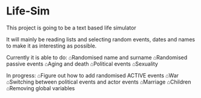 # Life-Sim
This project is going to be a text based life simulator

It will mainly be reading lists and selecting random events, dates and names to make it as interesting as possible.

Currently it is able to do:
⌂Randomised name and surname
⌂Randomised passive events
⌂Aging and death
⌂Political events
⌂Sexuality

In progress:
⌂Figure out how to add randomised ACTIVE events
⌂War
⌂Switching between political events and actor events
⌂Marriage
⌂Children
⌂Removing global variables


